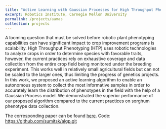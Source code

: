 ```yaml
---
title: "Active Learning with Gaussian Processes for High Throughput Phenotyping"
excerpt: Robotics Institute, Carnegie Mellon University
permalink: /projects/aamas
collection: projects
---
```


A looming question that must be solved before robotic plant phenotyping capabilities can have significant impact to crop improvement programs is scalability. High Throughput Phenotyping (HTP) uses robotic technologies to analyze crops in order to determine species with favorable traits,  however, the current practices rely on exhaustive coverage and data collection from the entire crop field being monitored under the breeding experiment. This works well in relatively small agricultural fields but can not be scaled to the larger ones, thus limiting the progress of genetics projects. In this work, we proposed an active learning algorithm to enable an autonomous system to collect the most informative samples in order to accurately learn the distribution of phenotypes in the field with the help of a Gaussian Process model. We demonstrated the superior performance of our proposed algorithm compared to the current practices on sorghum phenotype data collection.

The corresponding paper can be found <a href="/files/aamas_algp.pdf"> here</a>.
Code: https://github.com/sumitsk/algp.git
